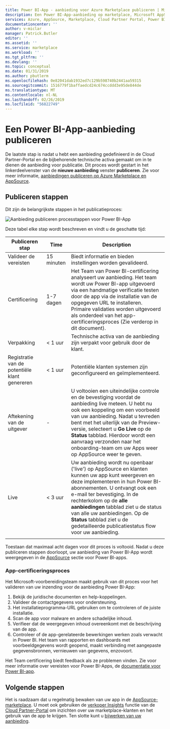 ```yaml
---
title: Power BI-App - aanbieding voor Azure Marketplace publiceren | Microsoft Docs
description: Een Power BI-App-aanbieding op marketplace, Microsoft AppSource publiceren.
services: Azure, AppSource, Marketplace, Cloud Partner Portal, Power BI
documentationcenter: ''
author: v-miclar
manager: Patrick.Butler
editor: ''
ms.assetid: ''
ms.service: marketplace
ms.workload: ''
ms.tgt_pltfrm: ''
ms.devlang: ''
ms.topic: conceptual
ms.date: 01/31/2019
ms.author: pbutlerm
ms.openlocfilehash: 0e82041dab1932ed7c129b598740b2441aa59315
ms.sourcegitcommit: 1516779f1baffaedcd24c674ccddd3e95de844de
ms.translationtype: MT
ms.contentlocale: nl-NL
ms.lasthandoff: 02/26/2019
ms.locfileid: "56822749"
---
```

# <a name="publish-a-power-bi-app-offer"></a>Een Power BI-App-aanbieding publiceren

De laatste stap is nadat u hebt een aanbieding gedefinieerd in de Cloud Partner-Portal en de bijbehorende technische activa gemaakt om in te dienen de aanbieding voor publicatie. Dit proces wordt gestart in het linkerdeelvenster van de **nieuwe aanbieding** venster **publiceren**. Zie voor meer informatie, [aanbiedingen publiceren op Azure Marketplace en AppSource](../manage-offers/cpp-publish-offer.md).


## <a name="publishing-steps"></a>Publiceren stappen

Dit zijn de belangrijkste stappen in het publicatieproces:

![Aanbieding publiceren processtappen voor Power BI-App](./media/publishing-process-steps.png)

Deze tabel elke stap wordt beschreven en vindt u de geschatte tijd:

|   Publiceren stap            |   Time     |   Description                                                                  |
| --------------------         |------------| ----------------                                                               |
| Valideer de vereisten       | 15 minuten     | Biedt informatie en bieden instellingen worden gevalideerd.                            |
| Certificering                | 1-7 dagen   | Het Team van Power BI-certificering analyseert uw aanbieding. Het team wordt uw Power BI-app uitgevoerd via een handmatige verificatie testen door de app via de installatie van de opgegeven URL te installeren. Primaire validaties worden uitgevoerd als onderdeel van het app-certificeringsproces (Zie verderop in dit document).         |
| Verpakking                    | \< 1 uur  | Technische activa van de aanbieding zijn verpakt voor gebruik door de klant.                        |
| Registratie van de potentiële klant genereren | \< 1 uur  | Potentiële klanten systemen zijn geconfigureerd en geïmplementeerd.                                      |
| Aftekening van de uitgever            | \-         | U voltooien een uiteindelijke controle en de bevestiging voordat de aanbieding live meteen. U hebt nu ook een koppeling om een voorbeeld van uw aanbieding. Nadat u tevreden bent met het uiterlijk van de Preview-versie, selecteert u **Go Live** op de **Status** tabblad. Hierdoor wordt een aanvraag verzonden naar het onboarding-team om uw Apps weer op AppSource weer te geven.    |
| Live                         | \< 3 uur | Uw aanbieding wordt nu openbaar ('live') op AppSource en klanten kunnen uw app kunt weergeven en deze implementeren in hun Power BI-abonnementen. U ontvangt ook een e-mail ter bevestiging. In de rechterkolom op de **alle aanbiedingen** tabblad ziet u de status van alle uw aanbiedingen. Op de **Status** tabblad ziet u de gedetailleerde publicatiestatus flow voor uw aanbieding. |
|   |   |

Toestaan dat maximaal acht dagen voor dit proces is voltooid. Nadat u deze publiceren stappen doorloopt, uw aanbieding van Power BI-App wordt weergegeven in de [AppSource](https://appsource.microsoft.com/marketplace/apps?product=power-bi%20) sectie voor Power BI-apps.


### <a name="app-certification-process"></a>App-certificeringsproces

Het Microsoft-voorbereidingsteam maakt gebruik van dit proces voor het valideren van uw inzending voor de aanbieding Power BI-App:

1. Bekijk de juridische documenten en help-koppelingen.
2. Valideer de contactgegevens voor ondersteuning.
3. Het installatieprogramma-URL gebruiken om te controleren of de juiste installatie.
4. Scan de app voor malware en andere schadelijke inhoud.
5. Verifieer dat de weergegeven inhoud overeenkomt met de beschrijving van de app.
6. Controleer of de app-gerelateerde bewerkingen werken zoals verwacht in Power BI. Het team van rapporten en dashboards met voorbeeldgegevens wordt geopend, maakt verbinding met aangepaste gegevensbronnen, vernieuwen van gegevens, enzovoort.

Het Team certificering biedt feedback als ze problemen vinden.  Zie voor meer informatie over vereisten voor Power BI-Apps, de [documentatie voor Power BI-app](https://go.microsoft.com/fwlink/?linkid=2028636).


## <a name="next-steps"></a>Volgende stappen

Het is raadzaam dat u regelmatig bewaken van uw app in de [AppSource-marketplace](https://appsource.microsoft.com).  U moet ook gebruiken de [verkoper Insights](../../cloud-partner-portal-orig/si-getting-started.md) functie van de [Cloud Partner-Portal](https://cloudpartner.azure.com/#insights) om inzichten over uw marketplace-klanten en het gebruik van de app te krijgen. Ten slotte kunt u [bijwerken van uw aanbieding](./cpp-update-existing-offer.md).
